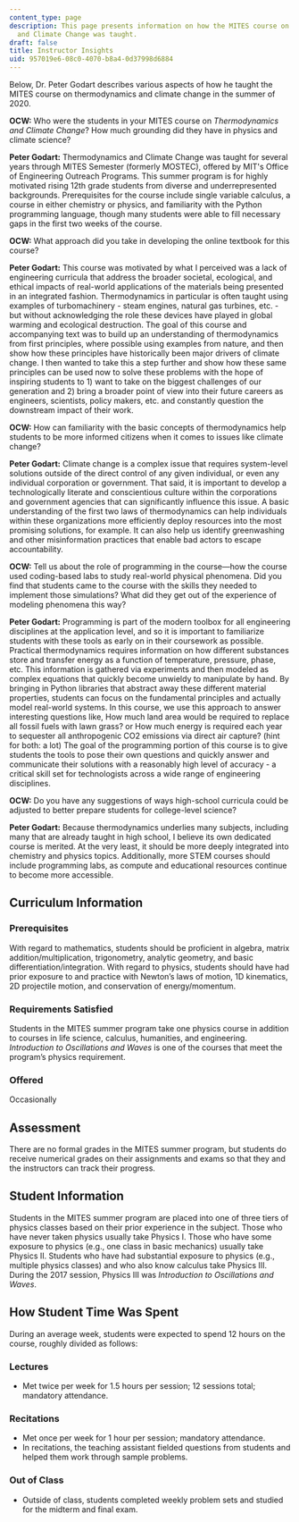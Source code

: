 ```yaml
---
content_type: page
description: This page presents information on how the MITES course on THermodynamics
  and Climate Change was taught.
draft: false
title: Instructor Insights
uid: 957019e6-08c0-4070-b8a4-0d37998d6884
---
```

Below, Dr. Peter Godart describes various aspects of how he taught the MITES course on thermodynamics and climate change in the summer of 2020.

**OCW:** Who were the students in your MITES course on *Thermodynamics and Climate Change*? How much grounding did they have in physics and climate science?

**Peter Godart:** Thermodynamics and Climate Change was taught for several years through MITES Semester (formerly MOSTEC), offered by MIT's Office of Engineering Outreach Programs. This summer program is for highly motivated rising 12th grade students from diverse and underrepresented backgrounds. Prerequisites for the course include single variable calculus, a course in either chemistry or physics, and familiarity with the Python programming language, though many students were able to fill necessary gaps in the first two weeks of the course.

**OCW:** What approach did you take in developing the online textbook for this course?

**Peter Godart:** This course was motivated by what I perceived was a lack of engineering curricula that address the broader societal, ecological, and ethical impacts of real-world applications of the materials being presented in an integrated fashion. Thermodynamics in particular is often taught using examples of turbomachinery - steam engines, natural gas turbines, etc. - but without acknowledging the role these devices have played in global warming and ecological destruction. The goal of this course and accompanying text was to build up an understanding of thermodynamics from first principles, where possible using examples from nature, and then show how these principles have historically been major drivers of climate change. I then wanted to take this a step further and show how these same principles can be used now to solve these problems with the hope of inspiring students to 1) want to take on the biggest challenges of our generation and 2) bring a broader point of view into their future careers as engineers, scientists, policy makers, etc. and constantly question the downstream impact of their work.

**OCW:** How can familiarity with the basic concepts of thermodynamics help students to be more informed citizens when it comes to issues like climate change?

**Peter Godart:** Climate change is a complex issue that requires system-level solutions outside of the direct control of any given individual, or even any individual corporation or government. That said, it is important to develop a technologically literate and conscientious culture within the corporations and government agencies that can significantly influence this issue. A basic understanding of the first two laws of thermodynamics can help individuals within these organizations more efficiently deploy resources into the most promising solutions, for example. It can also help us identify greenwashing and other misinformation practices that enable bad actors to escape accountability.

**OCW:** Tell us about the role of programming in the course—how the course used coding-based labs to study real-world physical phenomena. Did you find that students came to the course with the skills they needed to implement those simulations? What did they get out of the experience of modeling phenomena this way?

**Peter Godart:** Programming is part of the modern toolbox for all engineering disciplines at the application level, and so it is important to familiarize students with these tools as early on in their coursework as possible. Practical thermodynamics requires information on how different substances store and transfer energy as a function of temperature, pressure, phase, etc. This information is gathered via experiments and then modeled as complex equations that quickly become unwieldy to manipulate by hand. By bringing in Python libraries that abstract away these different material properties, students can focus on the fundamental principles and actually model real-world systems. In this course, we use this approach to answer interesting questions like, How much land area would be required to replace all fossil fuels with lawn grass? or How much energy is required each year to sequester all anthropogenic CO2 emissions via direct air capture? (hint for both: a lot) The goal of the programming portion of this course is to give students the tools to pose their own questions and quickly answer and communicate their solutions with a reasonably high level of accuracy - a critical skill set for technologists across a wide range of engineering disciplines.

**OCW:** Do you have any suggestions of ways high-school curricula could be adjusted to better prepare students for college-level science?

**Peter Godart:** Because thermodynamics underlies many subjects, including many that are already taught in high school, I believe its own dedicated course is merited. At the very least, it should be more deeply integrated into chemistry and physics topics. Additionally, more STEM courses should include programming labs, as compute and educational resources continue to become more accessible.

## **Curriculum Information**

### **Prerequisites**

With regard to mathematics, students should be proficient in algebra, matrix addition/multiplication, trigonometry, analytic geometry, and basic differentiation/integration. With regard to physics, students should have had prior exposure to and practice with Newton’s laws of motion, 1D kinematics, 2D projectile motion, and conservation of energy/momentum.

### **Requirements Satisfied**

Students in the MITES summer program take one physics course in addition to courses in life science, calculus, humanities, and engineering. *Introduction to Oscillations and Waves* is one of the courses that meet the program’s physics requirement.

### **Offered**

Occasionally

## **Assessment**

There are no formal grades in the MITES summer program, but students do receive numerical grades on their assignments and exams so that they and the instructors can track their progress. 

## **Student Information**

Students in the MITES summer program are placed into one of three tiers of physics classes based on their prior experience in the subject. Those who have never taken physics usually take Physics I. Those who have some exposure to physics (e.g., one class in basic mechanics) usually take Physics II. Students who have had substantial exposure to physics (e.g., multiple physics classes) and who also know calculus take Physics III. During the 2017 session, Physics III was *Introduction to Oscillations and Waves*.

## **How Student Time Was Spent**

During an average week, students were expected to spend 12 hours on the course, roughly divided as follows:

### **Lectures**

- Met twice per week for 1.5 hours per session; 12 sessions total; mandatory attendance.

### **Recitations**

- Met once per week for 1 hour per session; mandatory attendance.
- In recitations, the teaching assistant fielded questions from students and helped them work through sample problems.

### **Out of Class**

- Outside of class, students completed weekly problem sets and studied for the midterm and final exam.
